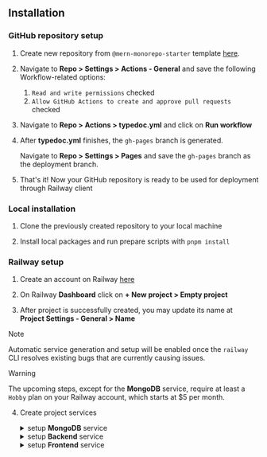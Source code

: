 ## Installation

### GitHub repository setup

1. Create new repository from `@mern-monorepo-starter` template [here](https://github.com/new?template_name=monorepo-mern-railway-starter&template_owner=brunotot).

2. Navigate to **Repo > Settings > Actions - General** and save the following Workflow-related options:

   1. `Read and write permissions` checked
   2. `Allow GitHub Actions to create and approve pull requests` checked

3. Navigate to **Repo > Actions > typedoc.yml** and click on **Run workflow**

4. After **typedoc.yml** finishes,  the `gh-pages` branch is generated.

   Navigate to **Repo > Settings > Pages** and save the `gh-pages` branch as the deployment branch.

5. That's it! Now your GitHub repository is ready to be used for deployment through Railway client

### Local installation

1. Clone the previously created repository to your local machine

2. Install local packages and run prepare scripts with `pnpm install`

### Railway setup

1. Create an account on Railway [here](https://railway.app/login)

2. On Railway **Dashboard** click on **+ New project > Empty project**

3. After project is successfully created, you may update its name at **Project Settings - General > Name**

<!--2. Install `@railway/cli` if you don't have it already

   ```sh
   npm i -g @railway/cli
   ```

3. Now you have access to the **railway** command. See [Railway CLI documentation](https://docs.railway.app/reference/cli-api)

   ```sh
   railway --help
   ```

4. Login to Railway CLI

   ```sh
   railway login
   ```

5. Create a new Railway project

   ```sh
   railway init
   ```-->

> [!NOTE]
> Automatic service generation and setup will be enabled once the `railway` CLI resolves existing bugs that are currently causing issues.

> [!WARNING]
> The upcoming steps, except for the **MongoDB** service, require at least a `Hobby` plan on your Railway account, which starts at $5 per month.

4. Create project services

   <details>

      <summary>setup <b>MongoDB</b> service</summary>

      1. create MongoDB service by clicking on **New > Database > Add MongoDB**
      2. under **MongoDB Service > Data** create `test` database
      3. under **MongoDB Service > Data** create `production` database
      4. under **MongoDB Service > Data** create `development` database
      5. under **MongoDB Service > Variables** section, find and store the value of `MONGO_URL` locally

   </details>

   <details>

      <summary>setup <b>Backend</b> service</summary>

      6. create Backend service by clicking on **New > GitHub Repo**
      7. connect your repository to your Railway project
      8. edit service name to `Backend`
      9. under **Backend > Settings > Build** set `pnpm run backend:build` as the build command
      10. under **Backend > Settings > Deploy** set `pnpm run backend:start` as the deploy command
      11. add the following environment variables:
         - **MONGO_URL** = {the connection string copied from `setup MongoDB service` section}
         - **MONGO_DATABASE** = production
         - **ACCESS_TOKEN_SECRET** = accessTokenSecret
         - **REFRESH_TOKEN_SECRET** = refreshTokenSecret
      12. that's it! You can now hit the **Deploy** button
      13. Optionally you can generate a custom domain name on **Backend > Settings > Networking > Generate Domain**

   </details>

   <details>

      <summary>setup <b>Frontend</b> service</summary>

      14. create Frontend service by clicking on **New > GitHub Repo**
      15. connect your repository to your Railway project
      16. edit service name to `Frontend`
      17. under **Frontend > Settings > Build** set `pnpm run frontend:build` as the build command
      18. under **Frontend > Settings > Deploy** set `pnpm run frontend:start` as the deploy command
      19. that's it! You can now hit the **Deploy** button
      20. Optionally you can generate a custom domain name on **Frontend > Settings > Networking > Generate Domain**

   </details>
